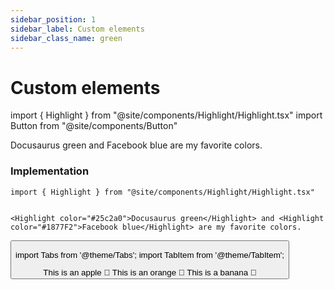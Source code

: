```yaml
---
sidebar_position: 1
sidebar_label: Custom elements
sidebar_class_name: green
---
```


# Custom elements
import { Highlight } from "@site/components/Highlight/Highlight.tsx"
import Button from "@site/components/Button"


<Highlight color="#25c2a0">Docusaurus green</Highlight> and <Highlight color="#1877F2">Facebook blue</Highlight> are my favorite colors.

### Implementation
```
import { Highlight } from "@site/components/Highlight/Highlight.tsx"


<Highlight color="#25c2a0">Docusaurus green</Highlight> and <Highlight color="#1877F2">Facebook blue</Highlight> are my favorite colors.
```

<Button text="I'm stolen from UIComponents" />


import Tabs from '@theme/Tabs';
import TabItem from '@theme/TabItem';

<Tabs>
  <TabItem value="apple" label="Apple" default>
    This is an apple 🍎
  </TabItem>
  <TabItem value="orange" label="Orange">
    This is an orange 🍊
  </TabItem>
  <TabItem value="banana" label="Banana">
    This is a banana 🍌
  </TabItem>
</Tabs>